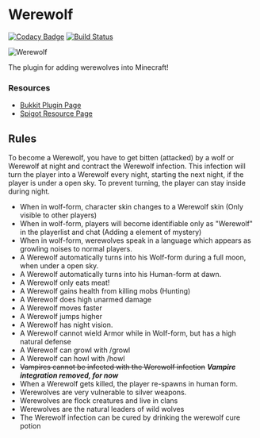 Werewolf
======

[![Codacy Badge](https://api.codacy.com/project/badge/Grade/8296799b90684dbe8745823d38e26bf0)](https://www.codacy.com/app/Fido2603/Werewolf?utm_source=github.com&amp;utm_medium=referral&amp;utm_content=DoggyCraftDK/Werewolf&amp;utm_campaign=Badge_Grade)
[![Build Status](https://travis-ci.com/DoggyCraftDK/Werewolf.svg?branch=master)](https://travis-ci.com/DoggyCraftDK/Werewolf)

![Werewolf](https://raw.githubusercontent.com/DogOnFire/Werewolf/master/img/Werewolf.jpg)

The plugin for adding werewolves into Minecraft!

### Resources

* [Bukkit Plugin Page](https://dev.bukkit.org/bukkit-plugins/werewolf/)
* [Spigot Resource Page](https://www.spigotmc.org/resources/werewolf.7442/)

Rules
------
To become a Werewolf, you have to get bitten (attacked) by a wolf or Werewolf at night and contract the Werewolf infection. This infection will turn the player into a Werewolf every night, starting the next night, if the player is under a open sky. To prevent turning, the player can stay inside during night.

*  When in wolf-form, character skin changes to a Werewolf skin (Only visible to other players)
*  When in wolf-form, players will become identifiable only as "Werewolf" in the playerlist and chat (Adding a element of mystery)
*  When in wolf-form, werewolves speak in a language which appears as growling noises to normal players.
*  A Werewolf automatically turns into his Wolf-form during a full moon, when under a open sky.
*  A Werewolf automatically turns into his Human-form at dawn.
*  A Werewolf only eats meat!
*  A Werewolf gains health from killing mobs (Hunting)
*  A Werewolf does high unarmed damage
*  A Werewolf moves faster
*  A Werewolf jumps higher
*  A Werewolf has night vision.
*  A Werewolf cannot wield Armor while in Wolf-form, but has a high natural defense
*  A Werewolf can growl with /growl
*  A Werewolf can howl with /howl
*  ~~Vampires cannot be infected with the Werewolf infection~~ **_Vampire integration removed, for now_**
*  When a Werewolf gets killed, the player re-spawns in human form.
*  Werewolves are very vulnerable to silver weapons.
*  Werewolves are flock creatures and live in clans
*  Werewolves are the natural leaders of wild wolves
*  The Werewolf infection can be cured by drinking the werewolf cure potion
